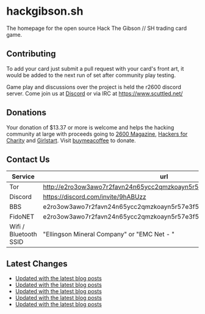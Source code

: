 # hackgibson.sh
The homepage for the open source Hack The Gibson // SH trading card game.


## Contributing

To add your card just submit a pull request with your card's front art, it would be added to the next run of set after community play testing.

Game play and discussions over the project is held the r2600 discord server. Come join us at [Discord](https://discord.com/invite/9hABUzz) or via IRC at https://www.scuttled.net/


## Donations

Your donation of $13.37 or more is welcome and helps the hacking community at large with proceeds going to [2600 Magazine](https://2600.com/), [Hackers for Charity](https://hackersforcharity.org) and [Girlstart](https://girlstart.org).  Visit [buymeacoffee](https://www.buymeacoffee.com/hackgibson.sh) to donate.


## Contact Us

Service | url
-|-
Tor | http://e2ro3ow3awo7r2favn24n65ycc2qmzkoayn5r57e3f56nvjwdcgg32ad.onion
Discord | https://discord.com/invite/9hABUzz
BBS | e2ro3ow3awo7r2favn24n65ycc2qmzkoayn5r57e3f56nvjwdcgg32ad.onion:23
FidoNET | e2ro3ow3awo7r2favn24n65ycc2qmzkoayn5r57e3f56nvjwdcgg32ad.onion:24554
Wifi / Bluetooth SSID | "Ellingson Mineral Company" or "EMC Net - <fidonet address>"

## Latest Changes
<!-- BLOG-POST-LIST:START -->
- [Updated with the latest blog posts](https://github.com/DFW2600/hackgibson.sh/commit/8dbe52edc4a4b2d52dca2ffadbd79f966d602101)
- [Updated with the latest blog posts](https://github.com/DFW2600/hackgibson.sh/commit/95cb9b77e3bfb8ec66ed575e674ea10014f8e026)
- [Updated with the latest blog posts](https://github.com/DFW2600/hackgibson.sh/commit/8c78228c76eae8384af730863658d9a4054f89db)
- [Updated with the latest blog posts](https://github.com/DFW2600/hackgibson.sh/commit/a136b04ee2f78c37b9a607249ee3e3856efa46e2)
- [Updated with the latest blog posts](https://github.com/DFW2600/hackgibson.sh/commit/0570bffe05501858a9a2f02204c65fda11a6f4e1)
<!-- BLOG-POST-LIST:END -->
